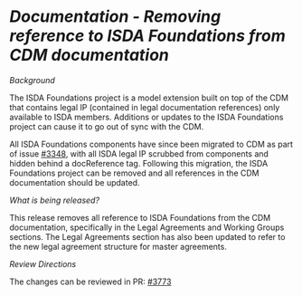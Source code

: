 # _Documentation - Removing reference to ISDA Foundations from CDM documentation_

_Background_

The ISDA Foundations project is a model extension built on top of the CDM that contains legal IP (contained in legal documentation references) only available to ISDA members. Additions or updates to the ISDA Foundations project can cause it to go out of sync with the CDM.

All ISDA Foundations components have since been migrated to CDM as part of issue [#3348](https://github.com/finos/common-domain-model/issues/3348), with all ISDA legal IP scrubbed from components and hidden behind a docReference tag. Following this migration, the ISDA Foundations project can be removed and all references in the CDM documentation should be updated.

_What is being released?_

This release removes all reference to ISDA Foundations from the CDM documentation, specifically in the Legal Agreements and Working Groups sections. The Legal Agreements section has also been updated to refer to the new legal agreement structure for master agreements.

_Review Directions_

The changes can be reviewed in PR: [#3773](https://github.com/finos/common-domain-model/pull/3773)

